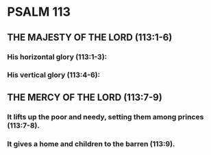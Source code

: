 ---
---
# PSALM 113 
## THE MAJESTY OF THE LORD (113:1-6) 
###  His horizontal glory (113:1-3): 
###  His vertical glory (113:4-6): 
## THE MERCY OF THE LORD (113:7-9) 
###  It lifts up the poor and needy, setting them among princes (113:7-8). 
###  It gives a home and children to the barren (113:9). 
